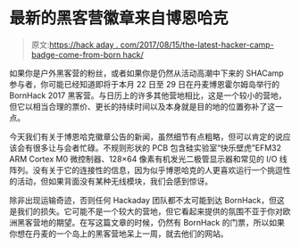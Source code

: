 # 最新的黑客营徽章来自博恩哈克

> 原文:[https://hack aday . com/2017/08/15/the-latest-hacker-camp-badge-come-from-born hack/](https://hackaday.com/2017/08/15/the-latest-hacker-camp-badge-comes-from-bornhack/)

如果你是户外黑客营的粉丝，或者如果你是仍然从活动高潮中下来的 SHACamp 参与者，你可能已经知道即将于本月 22 日至 29 日在丹麦博恩霍尔姆岛举行的 BornHack 2017 黑客营。与日历上的许多其他营地相比，这是一个较小的营地，但它以相当合理的票价、更长的持续时间以及本身就是目的地的位置弥补了这一点。

今天我们有关于博恩哈克徽章公告的新闻，虽然细节有点粗略，但可以肯定的说应该会有很多让与会者忙碌。不规则形状的 PCB 包含硅实验室“快乐壁虎”EFM32 ARM Cortex M0 微控制器、128×64 像素有机发光二极管显示器和常见的 I/O 线阵列。没有关于它的连接性的信息，因为似乎博恩哈克的人更喜欢运行一个挑逗性的活动，但如果背面没有某种无线模块，我们会感到惊讶。

除非出现运输奇迹，否则任何 Hackaday 团队都不太可能到达 BornHack，但这是我们的损失。它可能不是一个较大的营地，但它看起来提供的氛围不亚于你对欧洲黑客营地的期望。在写这篇文章的时候，仍然有 BornHack 的门票，所以如果你想在丹麦的一个岛上的黑客营地呆上一周，就去他们的网站。